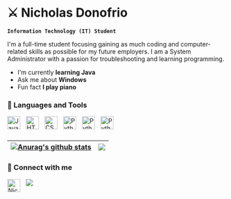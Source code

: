 # ⚔️ Nicholas Donofrio


**`Information Technology (IT) Student`**

I'm a full-time student focusing gaining as much coding and computer-related skills as possible for my future employers. I am a System Administrator with a passion for troubleshooting and learning programming.
<ul>
    <li> I'm currently <b>learning Java</b>
    <li> Ask me about <b>Windows</b>
    <li> Fun fact <b> I play piano </b>

</ul>




### 🧰 Languages and Tools
<img align="left" alt="JavaScript" width="30px" style="padding-right:10px;" src="https://cdn.jsdelivr.net/gh/devicons/devicon/icons/javascript/javascript-plain.svg" />
<img align="left" alt="HTML" width="30px" style="padding-right:10px;" src="https://cdn.jsdelivr.net/gh/devicons/devicon/icons/html5/html5-plain.svg" />
<img align="left" alt="CSS" width="30px" style="padding-right:10px;" src="https://cdn.jsdelivr.net/gh/devicons/devicon/icons/css3/css3-plain.svg" />
<img align="left" alt="Python" width="30px" style="padding-right:10px;" src="https://cdn.jsdelivr.net/gh/devicons/devicon/icons/python/python-plain.svg" />
<img align="left" alt="Python" width="30px" style="padding-right:10px;" src="https://cdn.jsdelivr.net/gh/devicons/devicon/icons/c/c-original.svg" />
<img align="left" alt="Python" width="30px" style="padding-right:10px;" src="https://cdn.jsdelivr.net/gh/devicons/devicon/icons/mysql/mysql-original.svg" />
<br />


#

| <a href="https://github.com/n-donofrio/github-readme-stats"><img align="center" src="https://github-readme-stats.vercel.app/api?username=n-donofrio&show_icons=true&include_all_commits=true&theme=buefy&hide_border=true" alt="Anurag's github stats" /></a> | <a href="https://github.com/n-donofrio/github-readme-stats"><img align="center" src="https://github-readme-stats.vercel.app/api/top-langs/?username=n-donofrio&layout=compact&theme=buefy&hide_border=true" /></a> |
| ------------- | ------------- |

### 🤳 Connect with me 
<a href="https://www.linkedin.com/in/nicholas-donofrio-000119200?lipi=urn%3Ali%3Apage%3Ad_flagship3_profile_view_base_contact_details%3BHt2izW8hRyCukSIzLjpEEw%3D%3D">
  <img align="left" alt="Nicholas" width="30px" style="padding-right:10px;" src="https://upload.wikimedia.org/wikipedia/commons/thumb/8/81/LinkedIn_icon.svg/72px-LinkedIn_icon.svg.png?20210220164014" />
</a>

<a href="mailto:nickdoncomputers@gmail.com?"><img src="https://img.shields.io/badge/gmail-%23DD0031.svg?&style=for-the-badge&logo=gmail&logoColor=white"/></a>

